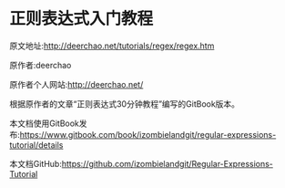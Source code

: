 # 正则表达式入门教程

原文地址:<http://deerchao.net/tutorials/regex/regex.htm>

原作者:deerchao

原作者个人网站:<http://deerchao.net/>

根据原作者的文章“正则表达式30分钟教程”编写的GitBook版本。

本文档使用GitBook发布:<https://www.gitbook.com/book/izombielandgit/regular-expressions-tutorial/details>

本文档GitHub:<https://github.com/izombielandgit/Regular-Expressions-Tutorial>